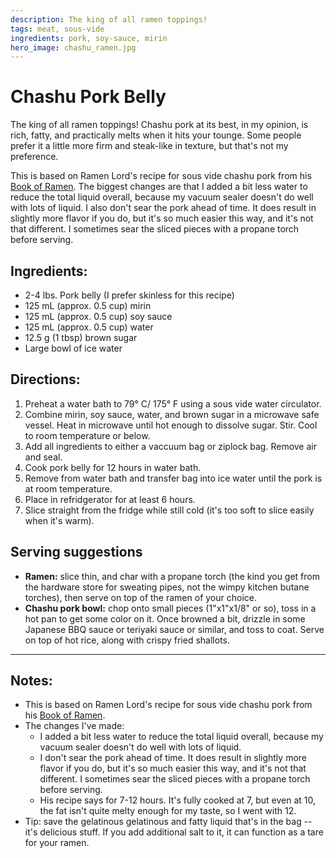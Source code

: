 ```yaml
---
description: The king of all ramen toppings!
tags: meat, sous-vide
ingredients: pork, soy-sauce, mirin
hero_image: chashu_ramen.jpg
---
```


# Chashu Pork Belly

The king of all ramen toppings! Chashu pork at its best, in my opinion, is rich, fatty, and practically melts when it hits your tounge. Some people prefer it a little more firm and steak-like in texture, but that's not my preference. 

This is based on Ramen Lord's recipe for sous vide chashu pork from his [Book of Ramen](https://www.reddit.com/r/ramen/comments/hv9niv/my_brother_and_i_just_completed_a_free_ebook_on/). The biggest changes are that I added a bit less water to reduce the total liquid overall, because my vacuum sealer doesn't do well with lots of liquid. I also don't sear the pork ahead of time. It does result in slightly more flavor if you do, but it's so much easier this way, and it's not that different. I sometimes sear the sliced pieces with a propane torch before serving. 

## Ingredients:

  * 2-4 lbs. Pork belly (I prefer skinless for this recipe) 
  * 125 mL (approx. 0.5 cup) mirin 
  * 125 mL (approx. 0.5 cup) soy sauce 
  * 125 mL (approx. 0.5 cup) water 
  * 12.5 g (1 tbsp) brown sugar
  * Large bowl of ice water 

## Directions:

  1. Preheat a water bath to 79° C/ 175° F using a sous vide water circulator.
  2. Combine mirin, soy sauce, water, and brown sugar in a microwave safe vessel. Heat in microwave until hot enough to dissolve sugar. Stir. Cool to room temperature or below.
  3. Add all ingredients to either a vaccuum bag or ziplock bag. Remove air and seal.
  4. Cook pork belly for 12 hours in water bath.
  5. Remove from water bath and transfer bag into ice water until the pork is at room temperature.
  6. Place in refridgerator for at least 6 hours.
  7. Slice straight from the fridge while still cold (it's too soft to slice easily when it's warm). 
 
## Serving suggestions

- **Ramen:** slice thin, and char with a propane torch (the kind you get from the hardware store for sweating pipes, not the wimpy kitchen butane torches), then serve on top of the ramen of your choice.
- **Chashu pork bowl:** chop onto small pieces (1"x1"x1/8" or so), toss in a hot pan to get some color on it. Once browned a bit, drizzle in some Japanese BBQ sauce or teriyaki sauce or similar, and toss to coat. Serve on top of hot rice, along with crispy fried shallots.

---

## Notes:

  * This is based on Ramen Lord's recipe for sous vide chashu pork from his [Book of Ramen](https://www.reddit.com/r/ramen/comments/hv9niv/my_brother_and_i_just_completed_a_free_ebook_on/). 
  * The changes I've made:
      - I added a bit less water to reduce the total liquid overall, because my vacuum sealer doesn't do well with lots of liquid. 
      - I  don't sear the pork ahead of time. It does result in slightly more flavor if you do, but it's so much easier this way, and it's not that different. I sometimes sear the sliced pieces with a propane torch before serving. 
      - His recipe says for 7-12 hours. It's fully cooked at 7, but even at 10, the fat isn't quite melty enough for my taste, so I went with 12.
  * Tip: save the gelatinous gelatinous and fatty liquid that's in the bag -- it's delicious stuff. If you add additional salt to it, it can function as a tare for your ramen. 
